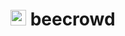 # <img width="25" height="25" src="https://www.beecrowd.com.br/judge/favicon.ico?1635097036"> beecrowd <br>
